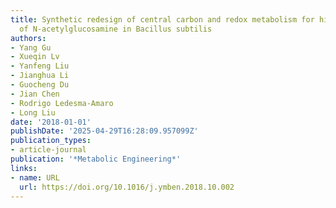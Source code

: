 ```yaml
---
title: Synthetic redesign of central carbon and redox metabolism for high yield production
  of N-acetylglucosamine in Bacillus subtilis
authors:
- Yang Gu
- Xueqin Lv
- Yanfeng Liu
- Jianghua Li
- Guocheng Du
- Jian Chen
- Rodrigo Ledesma‐Amaro
- Long Liu
date: '2018-01-01'
publishDate: '2025-04-29T16:28:09.957099Z'
publication_types:
- article-journal
publication: '*Metabolic Engineering*'
links:
- name: URL
  url: https://doi.org/10.1016/j.ymben.2018.10.002
---
```

